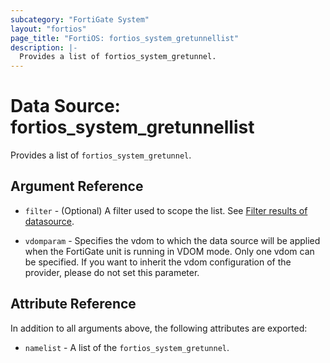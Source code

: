 ```yaml
---
subcategory: "FortiGate System"
layout: "fortios"
page_title: "FortiOS: fortios_system_gretunnellist"
description: |-
  Provides a list of fortios_system_gretunnel.
---
```


# Data Source: fortios_system_gretunnellist
Provides a list of `fortios_system_gretunnel`.

## Argument Reference

* `filter` - (Optional) A filter used to scope the list. See [Filter results of datasource](https://registry.terraform.io/providers/poroping/fortios/latest/docs/guides/fgt_filter).

* `vdomparam` - Specifies the vdom to which the data source will be applied when the FortiGate unit is running in VDOM mode. Only one vdom can be specified. If you want to inherit the vdom configuration of the provider, please do not set this parameter.

## Attribute Reference

In addition to all arguments above, the following attributes are exported:

* `namelist` -  A list of the `fortios_system_gretunnel`.

